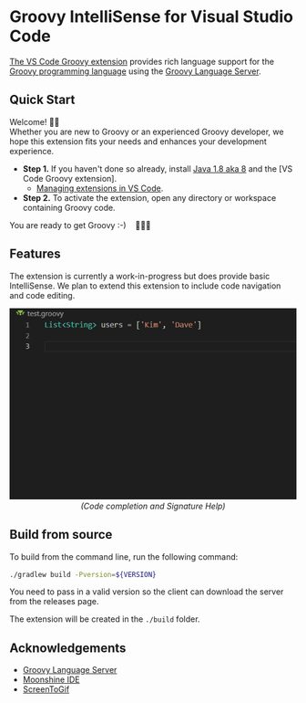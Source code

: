 # Groovy IntelliSense for Visual Studio Code

<!--TODO: We should add a badge for the build status or link to the build dashboard.-->

[The VS Code Groovy extension](https://marketplace.visualstudio.com/items?itemName=v)
provides rich language support for the
[Groovy programming language](https://groovy-lang.org/) using the [Groovy Language Server](https://github.com/prominic/groovy-language-server).

## Quick Start

Welcome! 👋🏻<br/>
Whether you are new to Groovy or an experienced Groovy developer, we hope this
extension fits your needs and enhances your development experience.

* **Step 1.** If you haven't done so already, install [Java 1.8 aka 8](https://www.java.com/en/download/help/index_installing.html)
  and the [VS Code Groovy extension].
  * [Managing extensions in VS Code].
* **Step 2.** To activate the extension, open any directory or workspace
  containing Groovy code.

You are ready to get Groovy :-) &nbsp;&nbsp; 🎉🎉🎉

## Features

The extension is currently a work-in-progress but does provide basic IntelliSense. We plan to extend this extension to include code navigation and code editing.

<p align=center>
<img src="docs/images/completion-signature-help.gif">
<br/>
<em>(Code completion and Signature Help)</em>
</p>

## Build from source

To build from the command line, run the following command:

```sh
./gradlew build -Pversion=${VERSION}
```

You need to pass in a valid version so the client can download the server from the releases page.

The extension will be created in the `./build` folder.

## Acknowledgements
* [Groovy Language Server](https://github.com/prominic/groovy-language-server)
* [Moonshine IDE](https://moonshine-ide.com)
* [ScreenToGif](https://github.com/NickeManarin/ScreenToGif/)
<!-- * [Best-README-Template](https://github.com/othneildrew/Best-README-Template) -->

[Managing extensions in VS Code]: https://code.visualstudio.com/docs/editor/extension-gallery
[VS Code Go extension]: https://marketplace.visualstudio.com/items?itemName=DontShaveTheYak.groovy-guru

